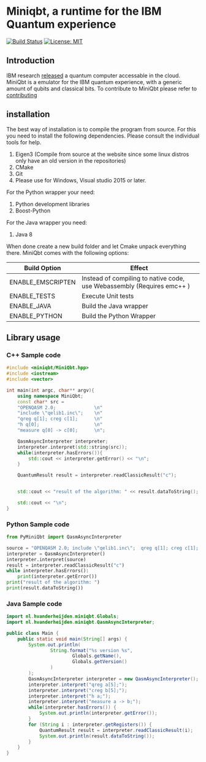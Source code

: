 # Miniqbt, a runtime for the IBM Quantum experience
[![Build Status](https://travis-ci.org/valvy/miniqubit.svg?branch=master)](https://travis-ci.org/valvy/miniqubit) [![License: MIT](https://img.shields.io/badge/License-MIT-yellow.svg)](https://opensource.org/licenses/MIT)

## Introduction
IBM research  [released](https://www.research.ibm.com/ibm-q/) a quantum computer accessable in the cloud.
MiniQbt is a emulator for the IBM quantum experience, with a generic amount of qubits and classical bits.
To contribute to MiniQbt please refer to [contributing](https://github.com/valvy/miniqubit/blob/master/CONTRIBUTING.md)

## installation
The best way of installation is to compile the program from source. For this you need to install the following dependencies. Please consult the individual tools for help.
1. Eigen3 (Compile from source at the website since some linux distros only have an old version in the repositories)
2. CMake
3. Git
4. Please use for Windows, Visual studio 2015 or later.

For the Python wrapper your need:
1. Python development libraries
2. Boost-Python

For the Java wrapper you need:
1. Java 8


When done create a new build folder and let Cmake unpack everything there. MiniQbt comes with the following options:

| Build Option | Effect |
| --- | --- |
| ENABLE_EMSCRIPTEN | Instead of compiling to native code, use Webassembly (Requires emc++ ) |
| ENABLE_TESTS | Execute Unit tests |
| ENABLE_JAVA | Build the Java wrapper |
| ENABLE_PYTHON | Build the Python Wrapper |

## Library usage
### C++ Sample code

```c++
#include <miniqbt/MiniQbt.hpp>
#include <iostream>
#include <vector>

int main(int argc, char** argv){
    using namespace MiniQbt;
    const char* src = 
    "OPENQASM 2.0;              \n"
    "include \"qelib1.inc\";    \n"
    "qreg q[1]; creg c[1];      \n"
    "h q[0];                    \n"
    "measure q[0] -> c[0];      \n";

    QasmAsyncInterpreter interpreter;
    interpreter.interpret(std::string(src));
    while(interpreter.hasErrors()){
        std::cout << interpreter.getError() << "\n";
    }

    QuantumResult result = interpreter.readClassicResult("c");


    std::cout << "result of the algorithm: " << result.dataToString();

    std::cout << "\n";
}
```
### Python Sample code
```python
from PyMiniQbt import QasmAsyncInterpreter

source = "OPENQASM 2.0; include \"qelib1.inc\";  qreg q[1]; creg c[1]; h q[0]; measure q[0] -> c[0];"
interpreter = QasmAsyncInterpreter()
interpreter.interpret(source)
result = interpreter.readClassicResult("c")
while interpreter.hasErrors():
    print(interpreter.getError())
print("result of the algorithm: ")
print(result.dataToString())

```

### Java Sample code
```java
import nl.hvanderheijden.miniqbt.Globals;
import nl.hvanderheijden.miniqbt.QasmAsyncInterpreter;

public class Main {
    public static void main(String[] args) {
        System.out.println(
                String.format("%s version %s",
                        Globals.getName(),
                        Globals.getVersion()
                )
        );
        QasmAsyncInterpreter interpreter = new QasmAsyncInterpreter();
        interpreter.interpret("qreg a[5];");
        interpreter.interpret("creg b[5];");
        interpreter.interpret("h a;");
        interpreter.interpret("measure a -> b;");
        while(interpreter.hasErrors()) {
            System.out.println(interpreter.getError());
        }
        for (String i : interpreter.getRegisters()) {
            QuantumResult result = interpreter.readClassicResult(i);
            System.out.println(result.dataToString());
        }
    }
}

```

